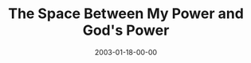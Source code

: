 ---
layout: message
category: message
series: "The Space Between"
title: "The Space Between My Power and God's Power"
date: 2003-01-18-00-00
message_id: 246
audio-description: "We've somehow lost that healthy space between sanity and our maximum limits."
audio: "http://s3.amazonaws.com/crossroadsaudiomessages/My+Power+and+Gods+Power.mp3"
audio-title: "The Space Between My Power and God's Power"
audio-duration: "39:21"
---